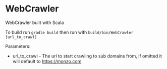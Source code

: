 # WebCrawler
WebCrawler built with Scala

To build run `gradle build` then run with `build/bin/WebCrawler [url_to_crawl]`

Parameters:
 * url_to_crawl - The url to start crawling to sub domains from, if omitted it will default to https://monzo.com
